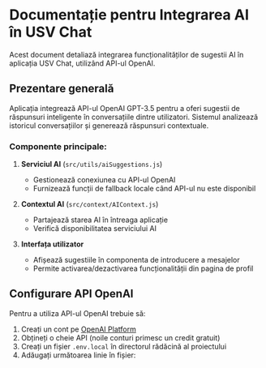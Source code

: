 # Documentație pentru Integrarea AI în USV Chat

Acest document detaliază integrarea funcționalităților de sugestii AI în aplicația USV Chat, utilizând API-ul OpenAI.

## Prezentare generală

Aplicația integrează API-ul OpenAI GPT-3.5 pentru a oferi sugestii de răspunsuri inteligente în conversațiile dintre utilizatori. Sistemul analizează istoricul conversațiilor și generează răspunsuri contextuale.

### Componente principale:

1. **Serviciul AI** (`src/utils/aiSuggestions.js`)
   - Gestionează conexiunea cu API-ul OpenAI
   - Furnizează funcții de fallback locale când API-ul nu este disponibil

2. **Contextul AI** (`src/context/AIContext.js`)
   - Partajează starea AI în întreaga aplicație
   - Verifică disponibilitatea serviciului AI

3. **Interfața utilizator**
   - Afișează sugestiile în componenta de introducere a mesajelor
   - Permite activarea/dezactivarea funcționalității din pagina de profil

## Configurare API OpenAI

Pentru a utiliza API-ul OpenAI trebuie să:

1. Creați un cont pe [OpenAI Platform](https://platform.openai.com)
2. Obțineți o cheie API (noile conturi primesc un credit gratuit)
3. Creați un fișier `.env.local` în directorul rădăcină al proiectului
4. Adăugați următoarea linie în fișier: